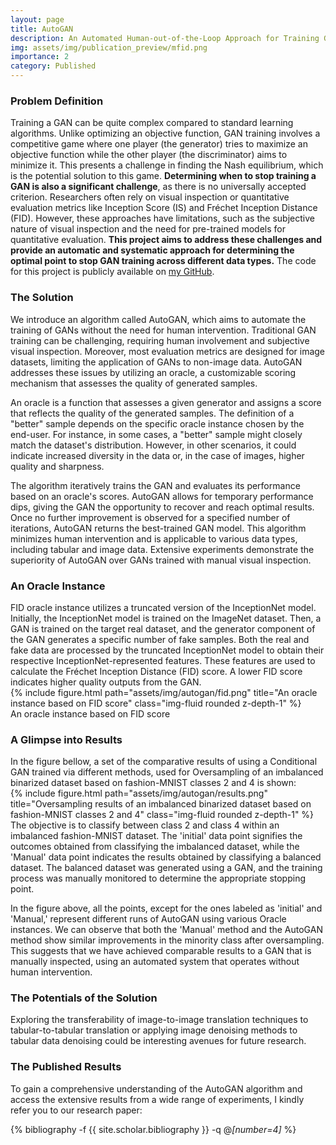 ```yaml
---
layout: page
title: AutoGAN 
description: An Automated Human-out-of-the-Loop Approach for Training Generative Adversarial Networks
img: assets/img/publication_preview/mfid.png
importance: 2
category: Published
---
```


<h3>Problem Definition</h3>

Training a GAN can be quite complex compared to standard learning algorithms. Unlike optimizing an objective function, GAN training involves a competitive game where one player (the generator) tries to maximize an objective function while the other player (the discriminator) aims to minimize it. This presents a challenge in finding the Nash equilibrium, which is the potential solution to this game. <strong> Determining when to stop training a GAN is also a significant challenge</strong>, as there is no universally accepted criterion. Researchers often rely on visual inspection or quantitative evaluation metrics like Inception Score (IS) and Fréchet Inception Distance (FID). However, these approaches have limitations, such as the subjective nature of visual inspection and the need for pre-trained models for quantitative evaluation. <strong>This project aims to address these challenges and provide an automatic and systematic approach for determining the optimal point to stop GAN training across different data types.</strong> The code for this project is publicly available on <a href="https://github.com/enazari/autoGAN" style=" text-decoration: underline;">my GitHub</a>.

<h3>The Solution</h3>

We introduce an algorithm called AutoGAN, which aims to automate the training of GANs without the need for human intervention. Traditional GAN training can be challenging, requiring human involvement and subjective visual inspection. Moreover, most evaluation metrics are designed for image datasets, limiting the application of GANs to non-image data. AutoGAN addresses these issues by utilizing an oracle, a customizable scoring mechanism that assesses the quality of generated samples. 

An oracle is a function that assesses a given generator and assigns a score that reflects the quality of the generated samples. The definition of a "better" sample depends on the specific oracle instance chosen by the end-user. For instance, in some cases, a "better" sample might closely match the dataset's distribution. However, in other scenarios, it could indicate increased diversity in the data or, in the case of images, higher quality and sharpness. 

The algorithm iteratively trains the GAN and evaluates its performance based on an oracle's scores. AutoGAN allows for temporary performance dips, giving the GAN the opportunity to recover and reach optimal results. Once no further improvement is observed for a specified number of iterations, AutoGAN returns the best-trained GAN model. This algorithm minimizes human intervention and is applicable to various data types, including tabular and image data. Extensive experiments demonstrate the superiority of AutoGAN over GANs trained with manual visual inspection.



<h3>An Oracle Instance</h3>
FID oracle instance utilizes a truncated version of the InceptionNet model. Initially, the InceptionNet model is trained on the ImageNet dataset. Then, a GAN is trained on the target real dataset, and the generator component of the GAN generates a specific number of fake samples. Both the real and fake data are processed by the truncated InceptionNet model to obtain their respective InceptionNet-represented features. These features are used to calculate the Fréchet Inception Distance (FID) score. A lower FID score indicates higher quality outputs from the GAN.
<div class="row">
    <div class='container' style='max-width: 100%;'>
    <div class="col-sm mt-3 mt-md-0">
        {% include figure.html path="assets/img/autogan/fid.png" title="An oracle instance based on FID score" class="img-fluid rounded z-depth-1" %}
    </div>
        </div>

</div>
<div class="caption">
    An oracle instance based on FID score
</div>

<h3>A Glimpse into Results</h3>
In the figure bellow, a set of the comparative results of using a Conditional GAN trained via different methods, used for Oversampling of an imbalanced binarized dataset based on fashion-MNIST classes 2 and 4 is shown:
<div class="row">
    <div class='container' style='max-width: 100%;'>
    <div class="col-sm mt-3 mt-md-0">
        {% include figure.html path="assets/img/autogan/results.png" title="Oversampling results of an imbalanced binarized dataset based on fashion-MNIST classes 2 and 4" class="img-fluid rounded z-depth-1" %}
    </div>
        </div>

</div>
<div class="caption">
    The objective is to classify between class 2 and class 4 within an imbalanced fashion-MNIST dataset. The 'initial' data point signifies the outcomes obtained from classifying the imbalanced dataset, while the 'Manual' data point indicates the results obtained by classifying a balanced dataset. The balanced dataset was generated using a GAN, and the training process was manually monitored to determine the appropriate stopping point.
</div>

In the figure above, all the points, except for the ones labeled as 'initial' and 'Manual,' represent different runs of AutoGAN using various Oracle instances. We can observe that both the 'Manual' method and the AutoGAN method show similar improvements in the minority class after oversampling. This suggests that we have achieved comparable results to a GAN that is manually inspected, using an automated system that operates without human intervention.

<h3>The Potentials of the Solution</h3>
Exploring the transferability of image-to-image translation techniques to tabular-to-tabular translation or applying image denoising methods to tabular data denoising could be interesting avenues for future research.


<h3>The Published Results</h3>
To gain a comprehensive understanding of the AutoGAN algorithm and access the extensive results from a wide range of experiments, I kindly refer you to our research paper:
<div class='container' >
<div class="publications">

  {% bibliography -f {{ site.scholar.bibliography }} -q @*[number=4]* %}

</div>
</div>




